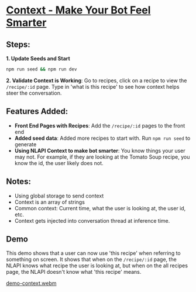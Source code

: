# [Context - Make Your Bot Feel Smarter]()

## Steps:

**1. Update Seeds and Start**

```bash
npm run seed && npm run dev
```

**2. Validate Context is Working**: Go to recipes, click on a recipe to view the `/recipe/:id` page. Type in 'what is this recipe' to see how context helps steer the conversation.

## Features Added:

- **Front End Pages with Recipes**: Add the `/recipe/:id` pages to the front end
- **Added seed data**: Added more recipes to start with. Run `npm run seed` to generate
- **Using NLAPI Context to make bot smarter**: You know things your user may not. For example, if they are looking at the Tomato Soup recipe, you know the id, the user likely does not.

## Notes:

- Using global storage to send context
- Context is an array of strings
- Common context: Current time, what the user is looking at, the user id, etc.
- Context gets injected into conversation thread at inference time.

## Demo

This demo shows that a user can now use 'this recipe' when referring to something on screen. It shows that when on the `/recipe/:id` page, the NLAPI knows what recipe the user is looking at, but when on the all recipes page, the NLAPI doesn't know what 'this recipe' means.

[demo-context.webm](https://github.com/user-attachments/assets/46b5e018-80a4-4b02-8606-70c177bb86c6)
